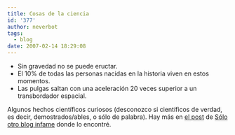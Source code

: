 ```yaml
---
title: Cosas de la ciencia
id: '377'
author: neverbot
tags:
  - blog
date: 2007-02-14 18:29:08
---
```


*   Sin gravedad no se puede eructar.
*   El 10% de todas las personas nacidas en la historia viven en estos momentos.
*   Las pulgas saltan con una aceleración 20 veces superior a un transbordador espacial.

Algunos hechos científicos curiosos (desconozco si científicos de verdad, es decir, demostrados/ables, o sólo de palabra). Hay más en [el post](http://solo.infames.org/100-hechos-cientificos-curiosos/) de [Sólo otro blog infame](http://solo.infames.org/) donde lo encontré.
